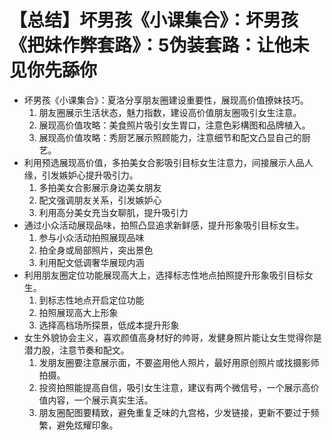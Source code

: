 # 【总结】坏男孩《小课集合》：坏男孩《把妹作弊套路》：5伪装套路：让他未见你先舔你

-   坏男孩《小课集合》：夏洛分享朋友圈建设重要性，展现高价值撩妹技巧。
    1.  朋友圈展示生活状态，魅力指数，建设高价值朋友圈吸引女生注意。
    2.  展现高价值攻略：美食照片吸引女生胃口，注意色彩構图和品牌植入。
    3.  展现高价值攻略：秀厨艺展示照顾能力，注意细节和配文凸显自己的厨艺。
-   利用预选展现高价值，多拍美女合影吸引目标女生注意力，间接展示人品人缘，引发嫉妒心提升吸引力。
    1.  多拍美女合影展示身边美女朋友
    2.  配文强调朋友关系，引发嫉妒心
    3.  利用高分美女充当女聊肌，提升吸引力
-   通过小众活动展现品味，拍照凸显追求新鲜感，提升形象吸引目标女生。
    1.  参与小众活动拍照展现品味
    2.  拍全身或局部照片，突出景色
    3.  利用配文低调奢华展现内涵
-   利用朋友圈定位功能展现高大上，选择标志性地点拍照提升形象吸引目标女生。
    1.  到标志性地点开启定位功能
    2.  拍照展现高大上形象
    3.  选择高档场所探景，低成本提升形象
-   女生外貌协会主义，喜欢颜值高身材好的帅哥，发健身照片能让女生觉得你是潜力股，注意节奏和配文。
    1.  发朋友圈要注意展示面，不要盗用他人照片，最好用原创照片或找摄影师拍摄。
    2.  投资拍照能提高自信，吸引女生注意，建议有两个微信号，一个展示高价值内容，一个展示真实生活。
    3.  朋友圈配图要精致，避免重复乏味的九宫格，少发链接，更新不要过于频繁，避免炫耀印象。